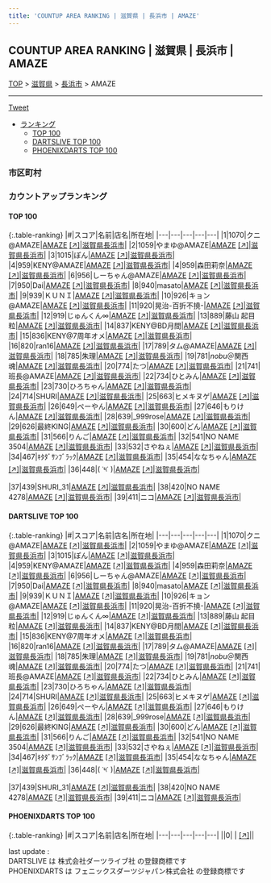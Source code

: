 ```yaml
---
title: 'COUNTUP AREA RANKING | 滋賀県 | 長浜市 | AMAZE'
---
```

## COUNTUP AREA RANKING | 滋賀県 | 長浜市 | AMAZE

[TOP](/darts/rank/) > [滋賀県](/darts/rank/滋賀県/) > [長浜市](/darts/rank/滋賀県/長浜市/) > AMAZE

___

<a href="https://twitter.com/share?ref_src=twsrc%5Etfw" data-text="COUNTUP AREA RANKING | 滋賀県長浜市AMAZE" class="twitter-share-button" data-hashtags="DARTSLIVE,PHOENIXDARTS,darts,ダーツ" data-show-count="false">Tweet</a>

* [ランキング](#カウントアップランキング)
    * [TOP 100](#top-100)
    * [DARTSLIVE TOP 100](#dartslive-top-100)
    * [PHOENIXDARTS TOP 100](#phoenixdarts-top-100)

### 市区町村

<ul>

</ul>

### カウントアップランキング

#### TOP 100



{:.table-ranking}
|#|スコア|名前|店名|所在地|
|---|---|---|---|---|
|1|1070|<span class="rank-name-dl">クニ@AMAZE</span>|<a href="/darts/rank/shops/6ca66964868b40bf25d56fb0e5c39bac.html">AMAZE</a> <a href="https://search.dartslive.com/jp/shop/6ca66964868b40bf25d56fb0e5c39bac">[↗]</a>|<a href="/darts/rank/滋賀県/長浜市">滋賀県長浜市</a>|
|2|1059|<span class="rank-name-dl">やまゆ@AMAZE</span>|<a href="/darts/rank/shops/6ca66964868b40bf25d56fb0e5c39bac.html">AMAZE</a> <a href="https://search.dartslive.com/jp/shop/6ca66964868b40bf25d56fb0e5c39bac">[↗]</a>|<a href="/darts/rank/滋賀県/長浜市">滋賀県長浜市</a>|
|3|1015|<span class="rank-name-dl">ぽん</span>|<a href="/darts/rank/shops/6ca66964868b40bf25d56fb0e5c39bac.html">AMAZE</a> <a href="https://search.dartslive.com/jp/shop/6ca66964868b40bf25d56fb0e5c39bac">[↗]</a>|<a href="/darts/rank/滋賀県/長浜市">滋賀県長浜市</a>|
|4|959|<span class="rank-name-dl">KENY@AMAZE</span>|<a href="/darts/rank/shops/6ca66964868b40bf25d56fb0e5c39bac.html">AMAZE</a> <a href="https://search.dartslive.com/jp/shop/6ca66964868b40bf25d56fb0e5c39bac">[↗]</a>|<a href="/darts/rank/滋賀県/長浜市">滋賀県長浜市</a>|
|4|959|<span class="rank-name-dl">森田莉奈</span>|<a href="/darts/rank/shops/6ca66964868b40bf25d56fb0e5c39bac.html">AMAZE</a> <a href="https://search.dartslive.com/jp/shop/6ca66964868b40bf25d56fb0e5c39bac">[↗]</a>|<a href="/darts/rank/滋賀県/長浜市">滋賀県長浜市</a>|
|6|956|<span class="rank-name-dl">しーちゃん@AMAZE</span>|<a href="/darts/rank/shops/6ca66964868b40bf25d56fb0e5c39bac.html">AMAZE</a> <a href="https://search.dartslive.com/jp/shop/6ca66964868b40bf25d56fb0e5c39bac">[↗]</a>|<a href="/darts/rank/滋賀県/長浜市">滋賀県長浜市</a>|
|7|950|<span class="rank-name-dl">Dai</span>|<a href="/darts/rank/shops/6ca66964868b40bf25d56fb0e5c39bac.html">AMAZE</a> <a href="https://search.dartslive.com/jp/shop/6ca66964868b40bf25d56fb0e5c39bac">[↗]</a>|<a href="/darts/rank/滋賀県/長浜市">滋賀県長浜市</a>|
|8|940|<span class="rank-name-dl">masato</span>|<a href="/darts/rank/shops/6ca66964868b40bf25d56fb0e5c39bac.html">AMAZE</a> <a href="https://search.dartslive.com/jp/shop/6ca66964868b40bf25d56fb0e5c39bac">[↗]</a>|<a href="/darts/rank/滋賀県/長浜市">滋賀県長浜市</a>|
|9|939|<span class="rank-name-dl">ＫＵＮＩ</span>|<a href="/darts/rank/shops/6ca66964868b40bf25d56fb0e5c39bac.html">AMAZE</a> <a href="https://search.dartslive.com/jp/shop/6ca66964868b40bf25d56fb0e5c39bac">[↗]</a>|<a href="/darts/rank/滋賀県/長浜市">滋賀県長浜市</a>|
|10|926|<span class="rank-name-dl">キョン@AMAZE</span>|<a href="/darts/rank/shops/6ca66964868b40bf25d56fb0e5c39bac.html">AMAZE</a> <a href="https://search.dartslive.com/jp/shop/6ca66964868b40bf25d56fb0e5c39bac">[↗]</a>|<a href="/darts/rank/滋賀県/長浜市">滋賀県長浜市</a>|
|11|920|<span class="rank-name-dl">晃治-百折不撓-</span>|<a href="/darts/rank/shops/6ca66964868b40bf25d56fb0e5c39bac.html">AMAZE</a> <a href="https://search.dartslive.com/jp/shop/6ca66964868b40bf25d56fb0e5c39bac">[↗]</a>|<a href="/darts/rank/滋賀県/長浜市">滋賀県長浜市</a>|
|12|919|<span class="rank-name-dl">じゅんくん∞</span>|<a href="/darts/rank/shops/6ca66964868b40bf25d56fb0e5c39bac.html">AMAZE</a> <a href="https://search.dartslive.com/jp/shop/6ca66964868b40bf25d56fb0e5c39bac">[↗]</a>|<a href="/darts/rank/滋賀県/長浜市">滋賀県長浜市</a>|
|13|889|<span class="rank-name-dl">藤山 起目粒</span>|<a href="/darts/rank/shops/6ca66964868b40bf25d56fb0e5c39bac.html">AMAZE</a> <a href="https://search.dartslive.com/jp/shop/6ca66964868b40bf25d56fb0e5c39bac">[↗]</a>|<a href="/darts/rank/滋賀県/長浜市">滋賀県長浜市</a>|
|14|837|<span class="rank-name-dl">KENY@BD月間</span>|<a href="/darts/rank/shops/6ca66964868b40bf25d56fb0e5c39bac.html">AMAZE</a> <a href="https://search.dartslive.com/jp/shop/6ca66964868b40bf25d56fb0e5c39bac">[↗]</a>|<a href="/darts/rank/滋賀県/長浜市">滋賀県長浜市</a>|
|15|836|<span class="rank-name-dl">KENY@7周年オメ</span>|<a href="/darts/rank/shops/6ca66964868b40bf25d56fb0e5c39bac.html">AMAZE</a> <a href="https://search.dartslive.com/jp/shop/6ca66964868b40bf25d56fb0e5c39bac">[↗]</a>|<a href="/darts/rank/滋賀県/長浜市">滋賀県長浜市</a>|
|16|820|<span class="rank-name-dl">ran16</span>|<a href="/darts/rank/shops/6ca66964868b40bf25d56fb0e5c39bac.html">AMAZE</a> <a href="https://search.dartslive.com/jp/shop/6ca66964868b40bf25d56fb0e5c39bac">[↗]</a>|<a href="/darts/rank/滋賀県/長浜市">滋賀県長浜市</a>|
|17|789|<span class="rank-name-dl">タム@AMAZE</span>|<a href="/darts/rank/shops/6ca66964868b40bf25d56fb0e5c39bac.html">AMAZE</a> <a href="https://search.dartslive.com/jp/shop/6ca66964868b40bf25d56fb0e5c39bac">[↗]</a>|<a href="/darts/rank/滋賀県/長浜市">滋賀県長浜市</a>|
|18|785|<span class="rank-name-dl">朱理</span>|<a href="/darts/rank/shops/6ca66964868b40bf25d56fb0e5c39bac.html">AMAZE</a> <a href="https://search.dartslive.com/jp/shop/6ca66964868b40bf25d56fb0e5c39bac">[↗]</a>|<a href="/darts/rank/滋賀県/長浜市">滋賀県長浜市</a>|
|19|781|<span class="rank-name-dl">*nobu*＠関西魂</span>|<a href="/darts/rank/shops/6ca66964868b40bf25d56fb0e5c39bac.html">AMAZE</a> <a href="https://search.dartslive.com/jp/shop/6ca66964868b40bf25d56fb0e5c39bac">[↗]</a>|<a href="/darts/rank/滋賀県/長浜市">滋賀県長浜市</a>|
|20|774|<span class="rank-name-dl">たつ</span>|<a href="/darts/rank/shops/6ca66964868b40bf25d56fb0e5c39bac.html">AMAZE</a> <a href="https://search.dartslive.com/jp/shop/6ca66964868b40bf25d56fb0e5c39bac">[↗]</a>|<a href="/darts/rank/滋賀県/長浜市">滋賀県長浜市</a>|
|21|741|<span class="rank-name-dl">班長@AMAZE</span>|<a href="/darts/rank/shops/6ca66964868b40bf25d56fb0e5c39bac.html">AMAZE</a> <a href="https://search.dartslive.com/jp/shop/6ca66964868b40bf25d56fb0e5c39bac">[↗]</a>|<a href="/darts/rank/滋賀県/長浜市">滋賀県長浜市</a>|
|22|734|<span class="rank-name-dl">ひとみん</span>|<a href="/darts/rank/shops/6ca66964868b40bf25d56fb0e5c39bac.html">AMAZE</a> <a href="https://search.dartslive.com/jp/shop/6ca66964868b40bf25d56fb0e5c39bac">[↗]</a>|<a href="/darts/rank/滋賀県/長浜市">滋賀県長浜市</a>|
|23|730|<span class="rank-name-dl">ひろちゃん</span>|<a href="/darts/rank/shops/6ca66964868b40bf25d56fb0e5c39bac.html">AMAZE</a> <a href="https://search.dartslive.com/jp/shop/6ca66964868b40bf25d56fb0e5c39bac">[↗]</a>|<a href="/darts/rank/滋賀県/長浜市">滋賀県長浜市</a>|
|24|714|<span class="rank-name-dl">SHURI</span>|<a href="/darts/rank/shops/6ca66964868b40bf25d56fb0e5c39bac.html">AMAZE</a> <a href="https://search.dartslive.com/jp/shop/6ca66964868b40bf25d56fb0e5c39bac">[↗]</a>|<a href="/darts/rank/滋賀県/長浜市">滋賀県長浜市</a>|
|25|663|<span class="rank-name-dl">ヒメキヌゲ</span>|<a href="/darts/rank/shops/6ca66964868b40bf25d56fb0e5c39bac.html">AMAZE</a> <a href="https://search.dartslive.com/jp/shop/6ca66964868b40bf25d56fb0e5c39bac">[↗]</a>|<a href="/darts/rank/滋賀県/長浜市">滋賀県長浜市</a>|
|26|649|<span class="rank-name-dl">ぺーやん</span>|<a href="/darts/rank/shops/6ca66964868b40bf25d56fb0e5c39bac.html">AMAZE</a> <a href="https://search.dartslive.com/jp/shop/6ca66964868b40bf25d56fb0e5c39bac">[↗]</a>|<a href="/darts/rank/滋賀県/長浜市">滋賀県長浜市</a>|
|27|646|<span class="rank-name-dl">もりけん</span>|<a href="/darts/rank/shops/6ca66964868b40bf25d56fb0e5c39bac.html">AMAZE</a> <a href="https://search.dartslive.com/jp/shop/6ca66964868b40bf25d56fb0e5c39bac">[↗]</a>|<a href="/darts/rank/滋賀県/長浜市">滋賀県長浜市</a>|
|28|639|<span class="rank-name-dl">_999rose</span>|<a href="/darts/rank/shops/6ca66964868b40bf25d56fb0e5c39bac.html">AMAZE</a> <a href="https://search.dartslive.com/jp/shop/6ca66964868b40bf25d56fb0e5c39bac">[↗]</a>|<a href="/darts/rank/滋賀県/長浜市">滋賀県長浜市</a>|
|29|626|<span class="rank-name-dl">最終KING</span>|<a href="/darts/rank/shops/6ca66964868b40bf25d56fb0e5c39bac.html">AMAZE</a> <a href="https://search.dartslive.com/jp/shop/6ca66964868b40bf25d56fb0e5c39bac">[↗]</a>|<a href="/darts/rank/滋賀県/長浜市">滋賀県長浜市</a>|
|30|600|<span class="rank-name-dl">どん</span>|<a href="/darts/rank/shops/6ca66964868b40bf25d56fb0e5c39bac.html">AMAZE</a> <a href="https://search.dartslive.com/jp/shop/6ca66964868b40bf25d56fb0e5c39bac">[↗]</a>|<a href="/darts/rank/滋賀県/長浜市">滋賀県長浜市</a>|
|31|566|<span class="rank-name-dl">りんご</span>|<a href="/darts/rank/shops/6ca66964868b40bf25d56fb0e5c39bac.html">AMAZE</a> <a href="https://search.dartslive.com/jp/shop/6ca66964868b40bf25d56fb0e5c39bac">[↗]</a>|<a href="/darts/rank/滋賀県/長浜市">滋賀県長浜市</a>|
|32|541|<span class="rank-name-dl">NO NAME 3504</span>|<a href="/darts/rank/shops/6ca66964868b40bf25d56fb0e5c39bac.html">AMAZE</a> <a href="https://search.dartslive.com/jp/shop/6ca66964868b40bf25d56fb0e5c39bac">[↗]</a>|<a href="/darts/rank/滋賀県/長浜市">滋賀県長浜市</a>|
|33|532|<span class="rank-name-dl">さやねぇ</span>|<a href="/darts/rank/shops/6ca66964868b40bf25d56fb0e5c39bac.html">AMAZE</a> <a href="https://search.dartslive.com/jp/shop/6ca66964868b40bf25d56fb0e5c39bac">[↗]</a>|<a href="/darts/rank/滋賀県/長浜市">滋賀県長浜市</a>|
|34|467|<span class="rank-name-dl">ｷﾀﾀﾞｻﾝﾌﾞﾗｯｸ</span>|<a href="/darts/rank/shops/6ca66964868b40bf25d56fb0e5c39bac.html">AMAZE</a> <a href="https://search.dartslive.com/jp/shop/6ca66964868b40bf25d56fb0e5c39bac">[↗]</a>|<a href="/darts/rank/滋賀県/長浜市">滋賀県長浜市</a>|
|35|454|<span class="rank-name-dl">ななちゃん</span>|<a href="/darts/rank/shops/6ca66964868b40bf25d56fb0e5c39bac.html">AMAZE</a> <a href="https://search.dartslive.com/jp/shop/6ca66964868b40bf25d56fb0e5c39bac">[↗]</a>|<a href="/darts/rank/滋賀県/長浜市">滋賀県長浜市</a>|
|36|448|<span class="rank-name-dl">( ˙༥˙ )</span>|<a href="/darts/rank/shops/6ca66964868b40bf25d56fb0e5c39bac.html">AMAZE</a> <a href="https://search.dartslive.com/jp/shop/6ca66964868b40bf25d56fb0e5c39bac">[↗]</a>|<a href="/darts/rank/滋賀県/長浜市">滋賀県長浜市</a>|
|37|439|<span class="rank-name-dl">SHURI_31</span>|<a href="/darts/rank/shops/6ca66964868b40bf25d56fb0e5c39bac.html">AMAZE</a> <a href="https://search.dartslive.com/jp/shop/6ca66964868b40bf25d56fb0e5c39bac">[↗]</a>|<a href="/darts/rank/滋賀県/長浜市">滋賀県長浜市</a>|
|38|420|<span class="rank-name-dl">NO NAME 4278</span>|<a href="/darts/rank/shops/6ca66964868b40bf25d56fb0e5c39bac.html">AMAZE</a> <a href="https://search.dartslive.com/jp/shop/6ca66964868b40bf25d56fb0e5c39bac">[↗]</a>|<a href="/darts/rank/滋賀県/長浜市">滋賀県長浜市</a>|
|39|411|<span class="rank-name-dl">ニコ</span>|<a href="/darts/rank/shops/6ca66964868b40bf25d56fb0e5c39bac.html">AMAZE</a> <a href="https://search.dartslive.com/jp/shop/6ca66964868b40bf25d56fb0e5c39bac">[↗]</a>|<a href="/darts/rank/滋賀県/長浜市">滋賀県長浜市</a>|


#### DARTSLIVE TOP 100



{:.table-ranking}
|#|スコア|名前|店名|所在地|
|---|---|---|---|---|
|1|1070|<span class="rank-name-dl">クニ@AMAZE</span>|<a href="/darts/rank/shops/6ca66964868b40bf25d56fb0e5c39bac.html">AMAZE</a> <a href="https://search.dartslive.com/jp/shop/6ca66964868b40bf25d56fb0e5c39bac">[↗]</a>|<a href="/darts/rank/滋賀県/長浜市">滋賀県長浜市</a>|
|2|1059|<span class="rank-name-dl">やまゆ@AMAZE</span>|<a href="/darts/rank/shops/6ca66964868b40bf25d56fb0e5c39bac.html">AMAZE</a> <a href="https://search.dartslive.com/jp/shop/6ca66964868b40bf25d56fb0e5c39bac">[↗]</a>|<a href="/darts/rank/滋賀県/長浜市">滋賀県長浜市</a>|
|3|1015|<span class="rank-name-dl">ぽん</span>|<a href="/darts/rank/shops/6ca66964868b40bf25d56fb0e5c39bac.html">AMAZE</a> <a href="https://search.dartslive.com/jp/shop/6ca66964868b40bf25d56fb0e5c39bac">[↗]</a>|<a href="/darts/rank/滋賀県/長浜市">滋賀県長浜市</a>|
|4|959|<span class="rank-name-dl">KENY@AMAZE</span>|<a href="/darts/rank/shops/6ca66964868b40bf25d56fb0e5c39bac.html">AMAZE</a> <a href="https://search.dartslive.com/jp/shop/6ca66964868b40bf25d56fb0e5c39bac">[↗]</a>|<a href="/darts/rank/滋賀県/長浜市">滋賀県長浜市</a>|
|4|959|<span class="rank-name-dl">森田莉奈</span>|<a href="/darts/rank/shops/6ca66964868b40bf25d56fb0e5c39bac.html">AMAZE</a> <a href="https://search.dartslive.com/jp/shop/6ca66964868b40bf25d56fb0e5c39bac">[↗]</a>|<a href="/darts/rank/滋賀県/長浜市">滋賀県長浜市</a>|
|6|956|<span class="rank-name-dl">しーちゃん@AMAZE</span>|<a href="/darts/rank/shops/6ca66964868b40bf25d56fb0e5c39bac.html">AMAZE</a> <a href="https://search.dartslive.com/jp/shop/6ca66964868b40bf25d56fb0e5c39bac">[↗]</a>|<a href="/darts/rank/滋賀県/長浜市">滋賀県長浜市</a>|
|7|950|<span class="rank-name-dl">Dai</span>|<a href="/darts/rank/shops/6ca66964868b40bf25d56fb0e5c39bac.html">AMAZE</a> <a href="https://search.dartslive.com/jp/shop/6ca66964868b40bf25d56fb0e5c39bac">[↗]</a>|<a href="/darts/rank/滋賀県/長浜市">滋賀県長浜市</a>|
|8|940|<span class="rank-name-dl">masato</span>|<a href="/darts/rank/shops/6ca66964868b40bf25d56fb0e5c39bac.html">AMAZE</a> <a href="https://search.dartslive.com/jp/shop/6ca66964868b40bf25d56fb0e5c39bac">[↗]</a>|<a href="/darts/rank/滋賀県/長浜市">滋賀県長浜市</a>|
|9|939|<span class="rank-name-dl">ＫＵＮＩ</span>|<a href="/darts/rank/shops/6ca66964868b40bf25d56fb0e5c39bac.html">AMAZE</a> <a href="https://search.dartslive.com/jp/shop/6ca66964868b40bf25d56fb0e5c39bac">[↗]</a>|<a href="/darts/rank/滋賀県/長浜市">滋賀県長浜市</a>|
|10|926|<span class="rank-name-dl">キョン@AMAZE</span>|<a href="/darts/rank/shops/6ca66964868b40bf25d56fb0e5c39bac.html">AMAZE</a> <a href="https://search.dartslive.com/jp/shop/6ca66964868b40bf25d56fb0e5c39bac">[↗]</a>|<a href="/darts/rank/滋賀県/長浜市">滋賀県長浜市</a>|
|11|920|<span class="rank-name-dl">晃治-百折不撓-</span>|<a href="/darts/rank/shops/6ca66964868b40bf25d56fb0e5c39bac.html">AMAZE</a> <a href="https://search.dartslive.com/jp/shop/6ca66964868b40bf25d56fb0e5c39bac">[↗]</a>|<a href="/darts/rank/滋賀県/長浜市">滋賀県長浜市</a>|
|12|919|<span class="rank-name-dl">じゅんくん∞</span>|<a href="/darts/rank/shops/6ca66964868b40bf25d56fb0e5c39bac.html">AMAZE</a> <a href="https://search.dartslive.com/jp/shop/6ca66964868b40bf25d56fb0e5c39bac">[↗]</a>|<a href="/darts/rank/滋賀県/長浜市">滋賀県長浜市</a>|
|13|889|<span class="rank-name-dl">藤山 起目粒</span>|<a href="/darts/rank/shops/6ca66964868b40bf25d56fb0e5c39bac.html">AMAZE</a> <a href="https://search.dartslive.com/jp/shop/6ca66964868b40bf25d56fb0e5c39bac">[↗]</a>|<a href="/darts/rank/滋賀県/長浜市">滋賀県長浜市</a>|
|14|837|<span class="rank-name-dl">KENY@BD月間</span>|<a href="/darts/rank/shops/6ca66964868b40bf25d56fb0e5c39bac.html">AMAZE</a> <a href="https://search.dartslive.com/jp/shop/6ca66964868b40bf25d56fb0e5c39bac">[↗]</a>|<a href="/darts/rank/滋賀県/長浜市">滋賀県長浜市</a>|
|15|836|<span class="rank-name-dl">KENY@7周年オメ</span>|<a href="/darts/rank/shops/6ca66964868b40bf25d56fb0e5c39bac.html">AMAZE</a> <a href="https://search.dartslive.com/jp/shop/6ca66964868b40bf25d56fb0e5c39bac">[↗]</a>|<a href="/darts/rank/滋賀県/長浜市">滋賀県長浜市</a>|
|16|820|<span class="rank-name-dl">ran16</span>|<a href="/darts/rank/shops/6ca66964868b40bf25d56fb0e5c39bac.html">AMAZE</a> <a href="https://search.dartslive.com/jp/shop/6ca66964868b40bf25d56fb0e5c39bac">[↗]</a>|<a href="/darts/rank/滋賀県/長浜市">滋賀県長浜市</a>|
|17|789|<span class="rank-name-dl">タム@AMAZE</span>|<a href="/darts/rank/shops/6ca66964868b40bf25d56fb0e5c39bac.html">AMAZE</a> <a href="https://search.dartslive.com/jp/shop/6ca66964868b40bf25d56fb0e5c39bac">[↗]</a>|<a href="/darts/rank/滋賀県/長浜市">滋賀県長浜市</a>|
|18|785|<span class="rank-name-dl">朱理</span>|<a href="/darts/rank/shops/6ca66964868b40bf25d56fb0e5c39bac.html">AMAZE</a> <a href="https://search.dartslive.com/jp/shop/6ca66964868b40bf25d56fb0e5c39bac">[↗]</a>|<a href="/darts/rank/滋賀県/長浜市">滋賀県長浜市</a>|
|19|781|<span class="rank-name-dl">*nobu*＠関西魂</span>|<a href="/darts/rank/shops/6ca66964868b40bf25d56fb0e5c39bac.html">AMAZE</a> <a href="https://search.dartslive.com/jp/shop/6ca66964868b40bf25d56fb0e5c39bac">[↗]</a>|<a href="/darts/rank/滋賀県/長浜市">滋賀県長浜市</a>|
|20|774|<span class="rank-name-dl">たつ</span>|<a href="/darts/rank/shops/6ca66964868b40bf25d56fb0e5c39bac.html">AMAZE</a> <a href="https://search.dartslive.com/jp/shop/6ca66964868b40bf25d56fb0e5c39bac">[↗]</a>|<a href="/darts/rank/滋賀県/長浜市">滋賀県長浜市</a>|
|21|741|<span class="rank-name-dl">班長@AMAZE</span>|<a href="/darts/rank/shops/6ca66964868b40bf25d56fb0e5c39bac.html">AMAZE</a> <a href="https://search.dartslive.com/jp/shop/6ca66964868b40bf25d56fb0e5c39bac">[↗]</a>|<a href="/darts/rank/滋賀県/長浜市">滋賀県長浜市</a>|
|22|734|<span class="rank-name-dl">ひとみん</span>|<a href="/darts/rank/shops/6ca66964868b40bf25d56fb0e5c39bac.html">AMAZE</a> <a href="https://search.dartslive.com/jp/shop/6ca66964868b40bf25d56fb0e5c39bac">[↗]</a>|<a href="/darts/rank/滋賀県/長浜市">滋賀県長浜市</a>|
|23|730|<span class="rank-name-dl">ひろちゃん</span>|<a href="/darts/rank/shops/6ca66964868b40bf25d56fb0e5c39bac.html">AMAZE</a> <a href="https://search.dartslive.com/jp/shop/6ca66964868b40bf25d56fb0e5c39bac">[↗]</a>|<a href="/darts/rank/滋賀県/長浜市">滋賀県長浜市</a>|
|24|714|<span class="rank-name-dl">SHURI</span>|<a href="/darts/rank/shops/6ca66964868b40bf25d56fb0e5c39bac.html">AMAZE</a> <a href="https://search.dartslive.com/jp/shop/6ca66964868b40bf25d56fb0e5c39bac">[↗]</a>|<a href="/darts/rank/滋賀県/長浜市">滋賀県長浜市</a>|
|25|663|<span class="rank-name-dl">ヒメキヌゲ</span>|<a href="/darts/rank/shops/6ca66964868b40bf25d56fb0e5c39bac.html">AMAZE</a> <a href="https://search.dartslive.com/jp/shop/6ca66964868b40bf25d56fb0e5c39bac">[↗]</a>|<a href="/darts/rank/滋賀県/長浜市">滋賀県長浜市</a>|
|26|649|<span class="rank-name-dl">ぺーやん</span>|<a href="/darts/rank/shops/6ca66964868b40bf25d56fb0e5c39bac.html">AMAZE</a> <a href="https://search.dartslive.com/jp/shop/6ca66964868b40bf25d56fb0e5c39bac">[↗]</a>|<a href="/darts/rank/滋賀県/長浜市">滋賀県長浜市</a>|
|27|646|<span class="rank-name-dl">もりけん</span>|<a href="/darts/rank/shops/6ca66964868b40bf25d56fb0e5c39bac.html">AMAZE</a> <a href="https://search.dartslive.com/jp/shop/6ca66964868b40bf25d56fb0e5c39bac">[↗]</a>|<a href="/darts/rank/滋賀県/長浜市">滋賀県長浜市</a>|
|28|639|<span class="rank-name-dl">_999rose</span>|<a href="/darts/rank/shops/6ca66964868b40bf25d56fb0e5c39bac.html">AMAZE</a> <a href="https://search.dartslive.com/jp/shop/6ca66964868b40bf25d56fb0e5c39bac">[↗]</a>|<a href="/darts/rank/滋賀県/長浜市">滋賀県長浜市</a>|
|29|626|<span class="rank-name-dl">最終KING</span>|<a href="/darts/rank/shops/6ca66964868b40bf25d56fb0e5c39bac.html">AMAZE</a> <a href="https://search.dartslive.com/jp/shop/6ca66964868b40bf25d56fb0e5c39bac">[↗]</a>|<a href="/darts/rank/滋賀県/長浜市">滋賀県長浜市</a>|
|30|600|<span class="rank-name-dl">どん</span>|<a href="/darts/rank/shops/6ca66964868b40bf25d56fb0e5c39bac.html">AMAZE</a> <a href="https://search.dartslive.com/jp/shop/6ca66964868b40bf25d56fb0e5c39bac">[↗]</a>|<a href="/darts/rank/滋賀県/長浜市">滋賀県長浜市</a>|
|31|566|<span class="rank-name-dl">りんご</span>|<a href="/darts/rank/shops/6ca66964868b40bf25d56fb0e5c39bac.html">AMAZE</a> <a href="https://search.dartslive.com/jp/shop/6ca66964868b40bf25d56fb0e5c39bac">[↗]</a>|<a href="/darts/rank/滋賀県/長浜市">滋賀県長浜市</a>|
|32|541|<span class="rank-name-dl">NO NAME 3504</span>|<a href="/darts/rank/shops/6ca66964868b40bf25d56fb0e5c39bac.html">AMAZE</a> <a href="https://search.dartslive.com/jp/shop/6ca66964868b40bf25d56fb0e5c39bac">[↗]</a>|<a href="/darts/rank/滋賀県/長浜市">滋賀県長浜市</a>|
|33|532|<span class="rank-name-dl">さやねぇ</span>|<a href="/darts/rank/shops/6ca66964868b40bf25d56fb0e5c39bac.html">AMAZE</a> <a href="https://search.dartslive.com/jp/shop/6ca66964868b40bf25d56fb0e5c39bac">[↗]</a>|<a href="/darts/rank/滋賀県/長浜市">滋賀県長浜市</a>|
|34|467|<span class="rank-name-dl">ｷﾀﾀﾞｻﾝﾌﾞﾗｯｸ</span>|<a href="/darts/rank/shops/6ca66964868b40bf25d56fb0e5c39bac.html">AMAZE</a> <a href="https://search.dartslive.com/jp/shop/6ca66964868b40bf25d56fb0e5c39bac">[↗]</a>|<a href="/darts/rank/滋賀県/長浜市">滋賀県長浜市</a>|
|35|454|<span class="rank-name-dl">ななちゃん</span>|<a href="/darts/rank/shops/6ca66964868b40bf25d56fb0e5c39bac.html">AMAZE</a> <a href="https://search.dartslive.com/jp/shop/6ca66964868b40bf25d56fb0e5c39bac">[↗]</a>|<a href="/darts/rank/滋賀県/長浜市">滋賀県長浜市</a>|
|36|448|<span class="rank-name-dl">( ˙༥˙ )</span>|<a href="/darts/rank/shops/6ca66964868b40bf25d56fb0e5c39bac.html">AMAZE</a> <a href="https://search.dartslive.com/jp/shop/6ca66964868b40bf25d56fb0e5c39bac">[↗]</a>|<a href="/darts/rank/滋賀県/長浜市">滋賀県長浜市</a>|
|37|439|<span class="rank-name-dl">SHURI_31</span>|<a href="/darts/rank/shops/6ca66964868b40bf25d56fb0e5c39bac.html">AMAZE</a> <a href="https://search.dartslive.com/jp/shop/6ca66964868b40bf25d56fb0e5c39bac">[↗]</a>|<a href="/darts/rank/滋賀県/長浜市">滋賀県長浜市</a>|
|38|420|<span class="rank-name-dl">NO NAME 4278</span>|<a href="/darts/rank/shops/6ca66964868b40bf25d56fb0e5c39bac.html">AMAZE</a> <a href="https://search.dartslive.com/jp/shop/6ca66964868b40bf25d56fb0e5c39bac">[↗]</a>|<a href="/darts/rank/滋賀県/長浜市">滋賀県長浜市</a>|
|39|411|<span class="rank-name-dl">ニコ</span>|<a href="/darts/rank/shops/6ca66964868b40bf25d56fb0e5c39bac.html">AMAZE</a> <a href="https://search.dartslive.com/jp/shop/6ca66964868b40bf25d56fb0e5c39bac">[↗]</a>|<a href="/darts/rank/滋賀県/長浜市">滋賀県長浜市</a>|


#### PHOENIXDARTS TOP 100



{:.table-ranking}
|#|スコア|名前|店名|所在地|
|---|---|---|---|---|
||0|<span class="rank-name-dl"> </span>|<a href="/darts/rank/shops/.html"></a> <a href="">[↗]</a>|<a href="/darts/rank//"></a>|


<div class="footer border-top border-gray-light mt-5 pt-3 text-right text-gray">
    last update : <span style="font-weight: italic" id="foot_last_modified"></span><br />
    DARTSLIVE は 株式会社ダーツライブ社 の登録商標です<br />
    PHOENIXDARTS は フェニックスダーツジャパン株式会社 の登録商標です<br />
</div>

<script src="https://cdnjs.cloudflare.com/ajax/libs/jquery.tablesorter/2.31.3/js/jquery.tablesorter.min.js" integrity="sha512-qzgd5cYSZcosqpzpn7zF2ZId8f/8CHmFKZ8j7mU4OUXTNRd5g+ZHBPsgKEwoqxCtdQvExE5LprwwPAgoicguNg==" crossorigin="anonymous" referrerpolicy="no-referrer"></script>
<link rel="stylesheet" href="https://cdnjs.cloudflare.com/ajax/libs/jquery.tablesorter/2.31.3/css/theme.default.min.css" integrity="sha512-wghhOJkjQX0Lh3NSWvNKeZ0ZpNn+SPVXX1Qyc9OCaogADktxrBiBdKGDoqVUOyhStvMBmJQ8ZdMHiR3wuEq8+w==" crossorigin="anonymous" referrerpolicy="no-referrer" />
<script>
$(function() {
    $(".table-ranking").tablesorter({sortList:[[0, 0]]});
    $("#foot_last_modified").text(formatDate(new Date(document.lastModified), 'yyyy-MM-dd HH:mm:ss'));
});
</script>

<script async src="https://platform.twitter.com/widgets.js" charset="utf-8"></script>